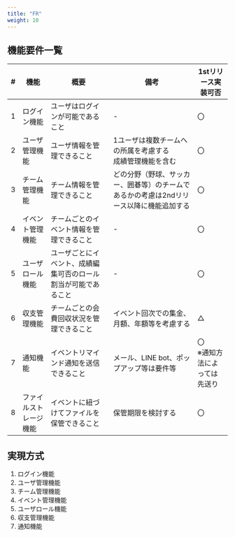```yaml
---
title: "FR"
weight: 10
---
```


## 機能要件一覧

| # | 機能 | 概要 | 備考 | 1stリリース実装可否 |
| ---- | ---- | ---- | ---- | ---- |
| 1 | ログイン機能 | ユーザはログインが可能であること | - | 〇 |
| 2 | ユーザ管理機能 | ユーザ情報を管理できること | 1ユーザは複数チームへの所属を考慮する<br>成績管理機能を含む | 〇 |
| 3 | チーム管理機能 | チーム情報を管理できること | どの分野（野球、サッカー、囲碁等）のチームであるかの考慮は2ndリリース以降に機能追加する | 〇 |
| 4 | イベント管理機能 | チームごとのイベント情報を管理できること | - | 〇 |
| 5 | ユーザロール機能 | ユーザごとにイベント、成績編集可否のロール割当が可能であること | - | 〇 |
| 6 | 収支管理機能 | チームごとの会費回収状況を管理できること | イベント回次での集金、月額、年額等を考慮する | △ |
| 7 | 通知機能 | イベントリマインド通知を送信できること | メール、LINE bot、ポップアップ等は要件等 | 〇<br>※通知方法によっては先送り |  
| 8 | ファイルストレージ機能 | イベントに紐づけてファイルを保管できること | 保管期限を検討する | 〇 |  

## 実現方式  

1. ログイン機能  
2. ユーザ管理機能
3. チーム管理機能
4. イベント管理機能
5. ユーザロール機能
6. 収支管理機能
7. 通知機能 
